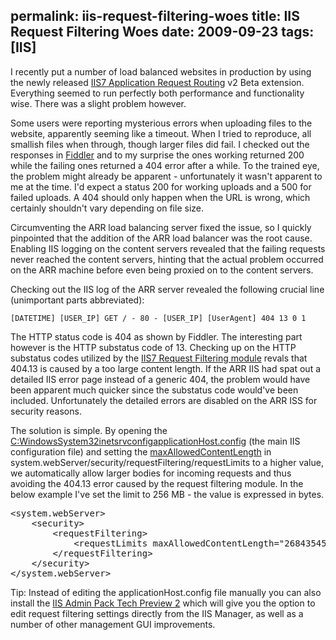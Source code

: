 permalink: iis-request-filtering-woes
title: IIS Request Filtering Woes
date: 2009-09-23
tags: [IIS]
---
I recently put a number of load balanced websites in production by using the newly released [IIS7 Application Request Routing](http://www.iis.net/extensions/ApplicationRequestRouting) v2 Beta extension. Everything seemed to run perfectly both performance and functionality wise. There was a slight problem however.

Some users were reporting mysterious errors when uploading files to the website, apparently seeming like a timeout. When I tried to reproduce, all smallish files when through, though larger files did fail. I checked out the responses in [Fiddler](http://www.fiddler2.com/fiddler2/) and to my surprise the ones working returned 200 while the failing ones returned a 404 error after a while. To the trained eye, the problem might already be apparent - unfortunately it wasn't apparent to me at the time. I'd expect a status 200 for working uploads and a 500 for failed uploads. A 404 should only happen when the URL is wrong, which certainly shouldn't vary depending on file size.

Circumventing the ARR load balancing server fixed the issue, so I quickly pinpointed that the addition of the ARR load balancer was the root cause. Enabling IIS logging on the content servers revealed that the failing requests never reached the content servers, hinting that the actual problem occurred on the ARR machine before even being proxied on to the content servers.

Checking out the IIS log of the ARR server revealed the following crucial line (unimportant parts abbreviated):

```
[DATETIME] [USER_IP] GET / - 80 - [USER_IP] [UserAgent] 404 13 0 1
```

The HTTP status code is 404 as shown by Fiddler. The interesting part however is the HTTP substatus code of 13. Checking up on the HTTP substatus codes utilized by the [IIS7 Request Filtering module](http://www.iis.net/ConfigReference/system.webServer/security/requestFiltering) revals that 404.13 is caused by a too large content length. If the ARR IIS had spat out a detailed IIS error page instead of a generic 404, the problem would have been apparent much quicker since the substatus code would've been included. Unfortunately the detailed errors are disabled on the ARR ISS for security reasons.

The solution is simple. By opening the [C:WindowsSystem32inetsrvconfigapplicationHost.config](http://learn.iis.net/page.aspx/124/introduction-to-applicationhostconfig/) (the main IIS configuration file) and setting the [maxAllowedContentLength](http://msdn.microsoft.com/en-us/library/ms689462.aspx)
in system.webServer/security/requestFiltering/requestLimits to a higher value, we automatically allow larger bodies for incoming requests and thus avoiding the 404.13 error caused by the request filtering module. In the below example I've set the limit to 256 MB - the value is expressed in bytes.

<pre lang="xml" escaped="true">&lt;system.webServer&gt;
	&lt;security&gt;
		&lt;requestFiltering&gt;
			&lt;requestLimits maxAllowedContentLength="268435456" /&gt;
		&lt;/requestFiltering&gt;
	&lt;/security&gt;
&lt;/system.webServer&gt;</pre>

Tip: Instead of editing the applicationHost.config file manually you can also install the [IIS Admin Pack Tech Preview 2](http://blogs.msdn.com/carlosag/archive/2008/05/13/IISAdminPackTechnicalPreview2Released.aspx) which will give you the option to edit request filtering settings directly from the IIS Manager, as well as a number of other management GUI improvements.
